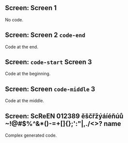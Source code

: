 ## Screen: Screen 1

No code.

## Screen: Screen 2 `code-end`

Code at the end.

## Screen: `code-start` Screen 3

Code at the beginning.

## Screen: Screen `code-middle` 3

Code at the middle.

## Screen:  ScReEN  	 012389   ěščřžýáíéňúů ~!@#$%^&*()-=+[]{};'\:"|,./<>?   name

Complex generated code.
